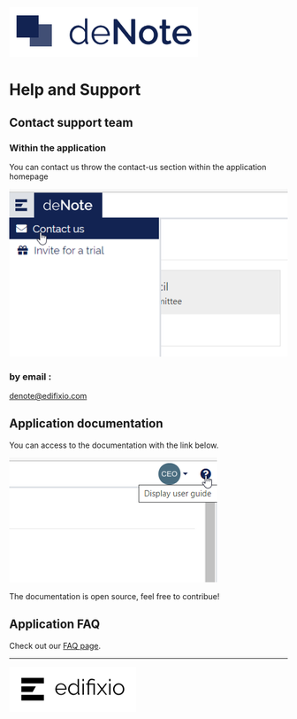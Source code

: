 ![deNote Logo](./assets/images/denote-logo.png)

# Help and Support

## Contact support team

### Within the application

You can contact us throw the contact-us section within the application homepage

![Edit user access](./assets/images/common-features/contact-us.png)

### by email : 
denote@edifixio.com

## Application documentation

You can access to the documentation with the link below.

![Edit user access](./assets/images/common-features/doc-access.png)

The documentation is open source, feel free to contribue!

## Application FAQ

Check out our [FAQ page](FAQ).

---

[![Edifixio](./assets/images/edifixio-logo.png)](https://www.edifixio.com/)


